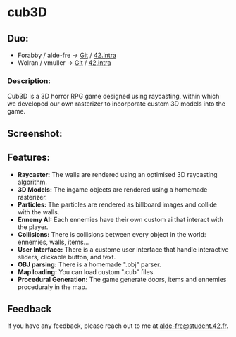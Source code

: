 # cub3D

## Duo:
* Forabby / alde-fre ->	[Git](https://github.com/ForAbby-X) / [42.intra](https://profile.intra.42.fr/users/alde-fre)
* Wolran / vmuller ->	[Git](https://github.com/Wolran) / [42.intra](https://profile.intra.42.fr/users/vmuller)




### Description:
Cub3D is a 3D horror RPG game designed using raycasting, within which we developed our own rasterizer to incorporate custom 3D models into the game.

## Screenshot:


## Features:

- **Raycaster:** The walls are rendered using an optimised 3D raycasting algorithm.
- **3D Models:** The ingame objects are rendered using a homemade rasterizer.
- **Particles:** The particles are rendered as billboard images and collide with the walls.
- **Ennemy AI:** Each ennemies have their own custom ai that interact with the player.
- **Collisions:** There is collisions between every object in the world: ennemies, walls, items...
- **User Interface:** There is a custome user interface that handle interactive sliders, clickable button, and text.
- **OBJ parsing:** There is a homemade ".obj" parser.
- **Map loading:** You can load custom ".cub" files.
- **Procedural Generation:** The game generate doors, items and ennemies proceduraly in the map.

## Feedback

If you have any feedback, please reach out to me at alde-fre@student.42.fr.
